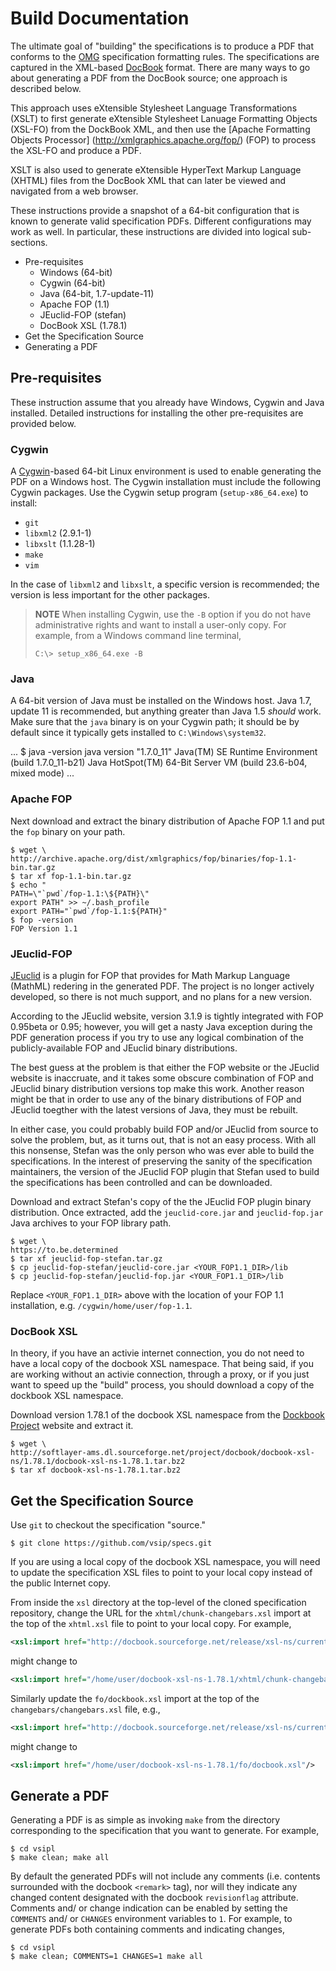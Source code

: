 Build Documentation
================================================================================

The ultimate goal of "building" the specifications is to produce a PDF that
conforms to the [OMG](http://www.omg.org) specification formatting rules. The
specifications are captured in the XML-based [DocBook](http://www.docbook.org)
format. There are many ways to go about generating a PDF from the DocBook
source; one approach is described below.

This approach uses eXtensible Stylesheet Language Transformations (XSLT) to
first generate eXtensible Stylesheet Lanuage Formatting Objects (XSL-FO) from
the DockBook XML, and then use the [Apache Formatting Objects Processor]
(http://xmlgraphics.apache.org/fop/) (FOP) to process the XSL-FO and produce
a PDF.

XSLT is also used to generate eXtensible HyperText Markup Language (XHTML)
files from the DocBook XML that can later be viewed and navigated from a web
browser.

These instructions provide a snapshot of a 64-bit configuration that is known to
generate valid specification PDFs. Different configurations may work as well.
In particular, these instructions are divided into logical sub-sections.

 * Pre-requisites
   - Windows (64-bit)
   - Cygwin (64-bit)
   - Java (64-bit, 1.7-update-11)
   - Apache FOP (1.1)
   - JEuclid-FOP (stefan)
   - DocBook XSL (1.78.1)
 * Get the Specification Source
 * Generating a PDF
 
Pre-requisites
--------------------------------------------------------------------------------

These instruction assume that you already have Windows, Cygwin and Java
installed. Detailed instructions for installing the other pre-requisites are
provided below.

### Cygwin ###
 
A [Cygwin](http://www.cygwin.com)-based 64-bit Linux environment is used to
enable generating the PDF on a Windows host. The Cygwin installation must
include the following Cygwin packages. Use the Cygwin setup program
(`setup-x86_64.exe`) to install:

 * `git`
 * `libxml2` (2.9.1-1)
 * `libxslt` (1.1.28-1)
 * `make`
 * `vim`

In the case of `libxml2` and `libxslt`, a specific version is recommended; the
version is less important for the other packages.

> **NOTE**
> When installing Cygwin, use the `-B` option if you do not have administrative
> rights and want to install a user-only copy. For example, from a Windows
> command line terminal,
> 
> ```
> C:\> setup_x86_64.exe -B
> ```

### Java ###

A 64-bit version of Java must be installed on the Windows host. Java 1.7,
update 11 is recommended, but anything greater than Java 1.5 _should_ work.
Make sure that the `java` binary is on your Cygwin path; it should be by
default since it typically gets installed to `C:\Windows\system32`.

...
$ java -version
java version "1.7.0_11"
Java(TM) SE Runtime Environment (build 1.7.0_11-b21)
Java HotSpot(TM) 64-Bit Server VM (build 23.6-b04, mixed mode)
...

### Apache FOP ###

Next download and extract the binary distribution of Apache FOP 1.1 and put the
`fop` binary on your path.

```
$ wget \
http://archive.apache.org/dist/xmlgraphics/fop/binaries/fop-1.1-bin.tar.gz
$ tar xf fop-1.1-bin.tar.gz
$ echo "
PATH=\"`pwd`/fop-1.1:\${PATH}\"
export PATH" >> ~/.bash_profile
export PATH="`pwd`/fop-1.1:${PATH}"
$ fop -version
FOP Version 1.1
```

### JEuclid-FOP ###

[JEuclid](http://jeuclid.sourceforge.net/) is a plugin for FOP that provides for
Math Markup Language (MathML) redering in the generated PDF. The project is no
longer actively developed, so there is not much support, and no plans for a
new version.

According to the JEuclid website, version 3.1.9 is tightly
integrated with FOP 0.95beta or 0.95; however, you will get a nasty Java
exception during the PDF generation process if you try to use any logical
combination of the publicly-available FOP and JEuclid binary distributions.

The best guess at the problem is that either the FOP website or the JEuclid
website is inaccruate, and it takes some obscure combination of FOP and
JEuclid binary distribution versions top make this work. Another reason might be
that in order to use any of the binary distributions of FOP and JEuclid
toegther with the latest versions of Java, they must be rebuilt.

In either case, you could probably build FOP and/or JEuclid from source to
solve the problem, but, as it turns out, that is not an easy process. With all
this nonsense, Stefan was the only person who was ever able to build the
specifications. In the interest of preserving the sanity of the specification
maintainers, the version of the JEuclid FOP plugin that Stefan used to build the
specifications has been controlled and can be downloaded.

Download and extract Stefan's copy of the the JEuclid FOP plugin binary
distribution. Once extracted, add the `jeuclid-core.jar` and `jeuclid-fop.jar`
Java archives to your FOP library path.

```
$ wget \
https://to.be.determined
$ tar xf jeuclid-fop-stefan.tar.gz
$ cp jeuclid-fop-stefan/jeuclid-core.jar <YOUR_FOP1.1_DIR>/lib
$ cp jeuclid-fop-stefan/jeuclid-fop.jar <YOUR_FOP1.1_DIR>/lib
```

Replace `<YOUR_FOP1.1_DIR>` above with the location of your FOP 1.1
installation, e.g. `/cygwin/home/user/fop-1.1`.

### DocBook XSL ###

In theory, if you have an activie internet connection, you do not need to have
a local copy of the docbook XSL namespace. That being said, if you are working
without an activie connection, through a proxy, or if you just want to speed up
the "build" process, you should download a copy of the dockbook XSL namespace.

Download version 1.78.1 of the docbook XSL namespace from the
[Dockbook Project](http://docbook.sourceforge.net/) website and extract it.

```
$ wget \
http://softlayer-ams.dl.sourceforge.net/project/docbook/docbook-xsl-ns/1.78.1/docbook-xsl-ns-1.78.1.tar.bz2
$ tar xf docbook-xsl-ns-1.78.1.tar.bz2
```

Get the Specification Source
--------------------------------------------------------------------------------

Use `git` to checkout the specification "source."

```
$ git clone https://github.com/vsip/specs.git
```

If you are using a local copy of the docbook XSL namespace, you will need to
update the specification XSL files to point to your local copy instead of the
public Internet copy.

From inside the `xsl` directory at the top-level of the cloned specification
repository, change the URL for the `xhtml/chunk-changebars.xsl` import at the
top of the `xhtml.xsl` file to point to your local copy. For example,

```xml
<xsl:import href="http://docbook.sourceforge.net/release/xsl-ns/current/xhtml/chunk-changebars.xsl"/>
```

might change to

```xml
<xsl:import href="/home/user/docbook-xsl-ns-1.78.1/xhtml/chunk-changebars.xsl"/>
```

Similarly update the `fo/dockbook.xsl` import at the top of the
`changebars/changebars.xsl` file, e.g.,

```xml
<xsl:import href="http://docbook.sourceforge.net/release/xsl-ns/current/fo/docbook.xsl"/>
```

might change to

```xml
<xsl:import href="/home/user/docbook-xsl-ns-1.78.1/fo/docbook.xsl"/>
```

Generate a PDF
--------------------------------------------------------------------------------

Generating a PDF is as simple as invoking `make` from the directory
corresponding to the specification that you want to generate. For example,

```
$ cd vsipl
$ make clean; make all
```

By default the generated PDFs will not include any comments (i.e. contents
surrounded with the docbook `<remark>` tag), nor will they indicate any changed
content designated with the docbook `revisionflag` attribute. Comments and/ or
change indication can be enabled by setting the `COMMENTS` and/ or `CHANGES`
environment variables to `1`. For example, to generate PDFs both containing
comments and indicating changes,

```
$ cd vsipl
$ make clean; COMMENTS=1 CHANGES=1 make all
```

